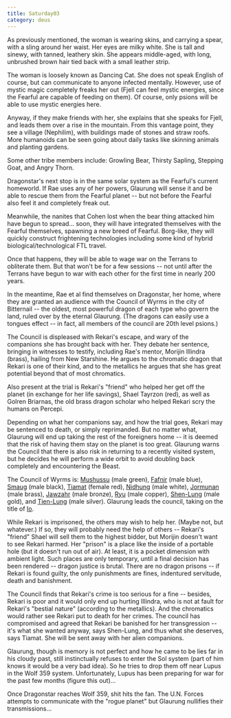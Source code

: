 ```yaml
---
title: Saturday03
category: deus
---
```

As previously mentioned, the woman is wearing skins, and carrying a spear, with a sling around her waist. Her eyes are milky white. She is tall and sinewy, with tanned, leathery skin. She appears middle-aged, with long, unbrushed brown hair tied back with a small leather strip.

The woman is loosely known as Dancing Cat. She does not speak English of course, but can communicate to anyone infected mentally. However, use of mystic magic completely freaks her out (Fjell can feel mystic energies, since the Fearful are capable of feeding on them). Of course, only psions will be able to use mystic energies here.

Anyway, if they make friends with her, she explains that she speaks for Fjell, and leads them over a rise in the mountain. From this vantage point, they see a village (Nephilim), with buildings made of stones and straw roofs. More humanoids can be seen going about daily tasks like skinning animals and planting gardens.

Some other tribe members include: Growling Bear, Thirsty Sapling, Stepping Goat, and Angry Thorn.

Dragonstar's next stop is in the same solar system as the Fearful's current homeworld. If Rae uses any of her powers, Glaurung will sense it and be able to rescue them from the Fearful planet -- but not before the Fearful also feel it and completely freak out.

Meanwhile, the nanites that Cohen lost when the bear thing attacked him have begun to spread... soon, they will have integrated themselves with the Fearful themselves, spawning a new breed of Fearful. Borg-like, they will quickly construct frightening technologies including some kind of hybrid biological/technological FTL travel.

Once that happens, they will be able to wage war on the Terrans to obliterate them. But that won't be for a few sessions -- not until after the Terrans have begun to war with each other for the first time in nearly 200 years.

In the meantime, Rae et al find themselves on Dragonstar, her home, where they are granted an audience with the Council of Wyrms in the city of Bitternail -- the oldest, most powerful dragon of each type who govern the land, ruled over by the eternal Glaurung. (The dragons can easily use a tongues effect -- in fact, all members of the council are 20th level psions.)

The Council is displeased with Rekari's escape, and wary of the companions she has brought back with her. They debate her sentence, bringing in witnesses to testify, including Rae's mentor, Morijin Illindra (brass), hailing from New Starshine. He argues to the chromatic dragon that Rekari is one of their kind, and to the metallics he argues that she has great potential beyond that of most chromatics.

Also present at the trial is Rekari's &quot;friend&quot; who helped her get off the planet (in exchange for her life savings), Shael Tayrzon (red), as well as Golren Briarnas, the old brass dragon scholar who helped Rekari scry the humans on Percepi.

Depending on what her companions say, and how the trial goes, Rekari may be sentenced to death, or simply reprimanded. But no matter what, Glaurung will end up taking the rest of the foreigners home -- it is deemed that the risk of having them stay on the planet is too great. Glaurung warns the Council that there is also risk in returning to a recently visited system, but he decides he will perform a wide orbit to avoid doubling back completely and encountering the Beast.

The Council of Wyrms is: [Mushussu](http://members.tripod.com/~waterdragon/famous.html#Sirrush) (male green), [Fafnir](http://members.tripod.com/~waterdragon/famous.html#Fafnir) (male blue), [Smaug](http://members.tripod.com/~waterdragon/famous.html#Smaug) (male black), [Tiamat](http://members.tripod.com/~waterdragon/famous.html#Tiamat) (female red), [Nidhung](http://members.tripod.com/~waterdragon/famous.html#Nidhung) (male white), [Jormunan](http://members.tripod.com/~waterdragon/famous.html#Jormunan) (male brass), [Jawzahr](http://members.tripod.com/~waterdragon/famous.html#Jawzahr) (male bronze), [Ryu](http://members.tripod.com/~waterdragon/famous.html#Ryu) (male copper), [Shen-Lung](http://members.tripod.com/~waterdragon/famous.html#Shen-Lung) (male gold), and [Tien-Lung](http://members.tripod.com/~waterdragon/famous.html#Tien-Lung) (male silver). Glaurung leads the council, taking on the title of [Io](http://en.wikipedia.org/wiki/Io_%28Dungeons_%26_Dragons%29).

While Rekari is imprisoned, the others may wish to help her. (Maybe not, but whatever.) If so, they will probably need the help of others -- Rekari's &quot;friend&quot; Shael will sell them to the highest bidder, but Morijin doesn't want to see Rekari harmed. Her &quot;prison&quot; is a place like the inside of a portable hole (but it doesn't run out of air). At least, it is a pocket dimension with ambient light. Such places are only temporary, until a final decision has been rendered -- dragon justice is brutal. There are no dragon prisons -- if Rekari is found guilty, the only punishments are fines, indentured servitude, death and banishment.

The Council finds that Rekari's crime is too serious for a fine -- besides, Rekari is poor and it would only end up hurting Illindra, who is not at fault for Rekari's &quot;bestial nature&quot; (according to the metallics). And the chromatics would rather see Rekari put to death for her crimes. The council has compromised and agreed that Rekari be banished for her transgression -- it's what she wanted anyway, says Shen-Lung, and thus what she deserves, says Tiamat. She will be sent away with her alien companions.

Glaurung, though is memory is not perfect and how he came to be lies far in his cloudy past, still instinctually refuses to enter the Sol system (part of him knows it would be a very bad idea). So he tries to drop them off near Lupus in the Wolf 359 system. Unfortunately, Lupus has been preparing for war for the past few months (figure this out)...

Once Dragonstar reaches Wolf 359, shit hits the fan. The U.N. Forces attempts to communicate with the &quot;rogue planet&quot; but Glaurung nullifies their transmissions...
